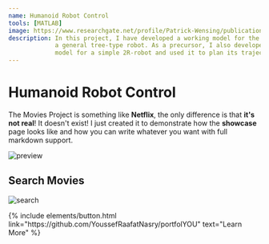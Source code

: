 ```yaml
---
name: Humanoid Robot Control
tools: [MATLAB]
image: https://www.researchgate.net/profile/Patrick-Wensing/publication/344469538/figure/fig1/AS:943151686639616@1601876293020/Connectivity-of-a-Branched-Mechanism.png
description: In this project, I have developed a working model for the inverse kinematics of 
             a general tree-type robot. As a precursor, I also developed the inverse kinematics 
             model for a simple 2R-robot and used it to plan its trajectory.
---
```


# Humanoid Robot Control

The Movies Project is something like **Netflix**, the only difference is that **it's not real**! It doesn't exist! I just created it to demonstrate how the **showcase** page looks like and how you can write whatever you want with full markdown support.

![preview](https://www.sketchappsources.com/resources/source-image/we-were-soldiers-landing-page-dbruggisser.jpg)

## Search Movies

![search](https://www.sketchappsources.com/resources/source-image/microsoft-windows-10-virtual-keyboard-diogo-sousa.png)

<p class="text-center">
{% include elements/button.html link="https://github.com/YoussefRaafatNasry/portfolYOU" text="Learn More" %}
</p>